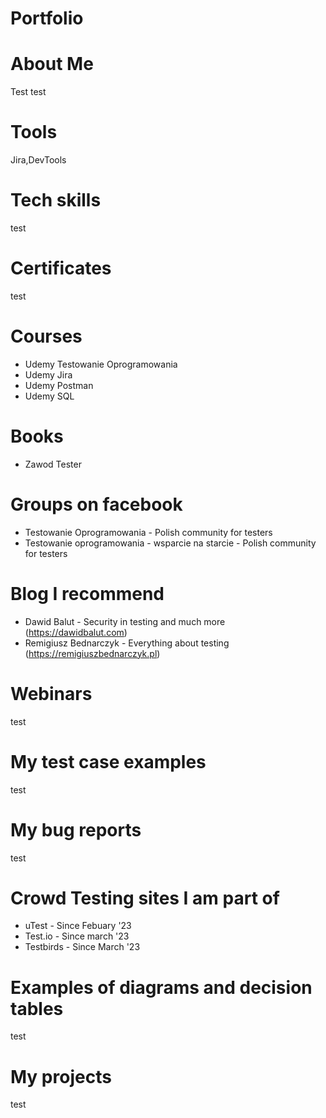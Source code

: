 # Portfolio
# About Me
Test test

# Tools
Jira,DevTools

# Tech skills
test

# Certificates
test

# Courses
*  Udemy Testowanie Oprogramowania
*  Udemy Jira
*  Udemy Postman
*  Udemy SQL

# Books
* Zawod Tester 

# Groups on facebook
* Testowanie Oprogramowania - Polish community for testers 
* Testowanie oprogramowania - wsparcie na starcie - Polish community for testers 

# Blog I recommend 
* Dawid Balut - Security in testing and much more (https://dawidbalut.com)
* Remigiusz Bednarczyk - Everything about testing (https://remigiuszbednarczyk.pl)

# Webinars 
test

# My test case examples
test

# My bug reports
test

# Crowd Testing sites I am part of
* uTest - Since Febuary '23
* Test.io - Since march '23
* Testbirds - Since March '23

# Examples of diagrams and decision tables
test

# My projects
test
